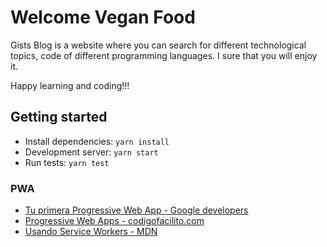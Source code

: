 # Welcome Vegan Food

Gists Blog is a website where you can search for different technological topics, code of different programming languages. I sure that you will enjoy it. 

Happy learning and coding!!!

<!-- [Here web site]() -->

## Getting started

- Install dependencies: `yarn install`
- Development server: `yarn start`
- Run tests: `yarn test`

### PWA

* [Tu primera Progressive Web App - Google developers](https://developers.google.com/web/fundamentals/codelabs/your-first-pwapp/?hl=es)
* [Progressive Web Apps - codigofacilito.com](https://codigofacilito.com/articulos/progressive-apps)
* [Usando Service Workers - MDN](https://developer.mozilla.org/es/docs/Web/API/Service_Worker_API/Using_Service_Workers)

